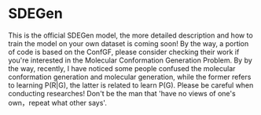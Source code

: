 # SDEGen
This is the official SDEGen model, the more detailed description and how to train the model on your own dataset is coming soon! 
By the way, a portion of code is based on the ConfGF, please consider checking their work if you're interested in the Molecular Conformation Generation Problem. 
By by the way, recently, I have noticed some people confused the molecular conformation generation and molecular generation, while the former refers to learning P(R|G), the latter is related to learn P(G).
Please be careful when conducting researches! Don't be the man that 'have no views of one's own，repeat what other says'. 
